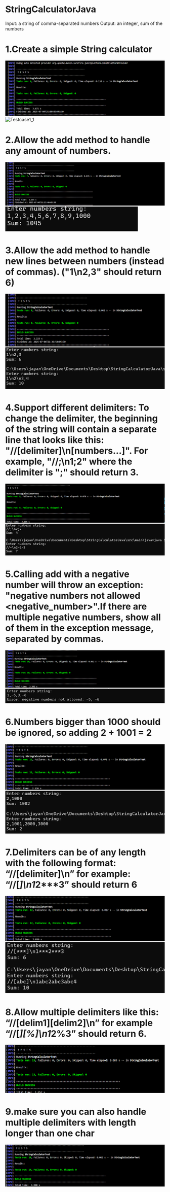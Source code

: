 # StringCalculatorJava
  Input: a string of comma-separated numbers
  Output: an integer, sum of the numbers

# 1.Create a simple String calculator
  ![Testcase1](Screenshots/Testcase1.png)
  ![Testcase1_1](Screenshots/Testcase1_1.png)

# 2.Allow the add method to handle any amount of numbers.
  ![Testcase2](Screenshots/Testcase2.png)
  ![Testcase2_1](Screenshots/Testcase2_1.png)


# 3.Allow the add method to handle new lines between numbers (instead of commas). ("1\n2,3" should return 6)
  ![Testcase3](Screenshots/Testcase3.png)
  ![Testcase3_1](Screenshots/Testcase3_1.png)

# 4.Support different delimiters: To change the delimiter, the beginning of the string will contain a separate line that looks like this: "//[delimiter]\n[numbers…]". For example, "//;\n1;2" where the delimiter is ";" should return 3.
  ![Testcase4](Screenshots/Testcase4.png)
  ![Testcase4_1](Screenshots/Testcase4_1.png)

# 5.Calling add with a negative number will throw an exception: "negative numbers not allowed <negative_number>".If there are multiple negative numbers, show all of them in the exception message, separated by commas.
  ![Testcase5](Screenshots/Testcase5.png)
  ![Testcase5_1](Screenshots/Testcase5_1.png)

# 6.Numbers bigger than 1000 should be ignored, so adding 2 + 1001 = 2
  ![Testcase6](Screenshots/Testcase6.png)
  ![Testcase6_1](Screenshots/Testcase6_1.png)

# 7.Delimiters can be of any length with the following format: “//[delimiter]\n” for example: “//[***]\n1***2***3” should return 6
  ![Testcase7](Screenshots/Testcase7.png)
  ![Testcase7_1](Screenshots/Testcase7_1.png)

# 8.Allow multiple delimiters like this: “//[delim1][delim2]\n” for example “//[*][%]\n1*2%3” should return 6.
  ![Testcase8](Screenshots/Testcase8.png)

# 9.make sure you can also handle multiple delimiters with length longer than one char
  ![Testcase9](Screenshots/Testcase9.png)






